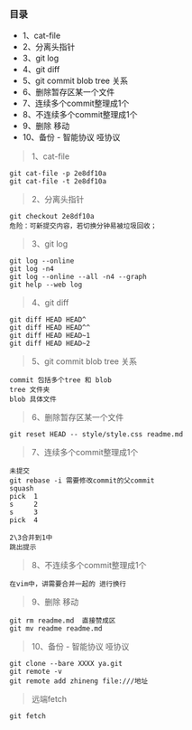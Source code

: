 ### 目录

- 1、cat-file
- 2、分离头指针
- 3、git log
- 4、git diff
- 5、git commit blob tree 关系
- 6、删除暂存区某一个文件
- 7、连续多个commit整理成1个
- 8、不连续多个commit整理成1个
- 9、删除 移动
- 10、备份 - 智能协议 哑协议

>1、cat-file
```
git cat-file -p 2e8df10a
git cat-file -t 2e8df10a
```
>2、分离头指针
```
git checkout 2e8df10a
危险：可新提交内容，若切换分钟易被垃圾回收；
```
>3、git log
```
git log --online
git log -n4
git log --online --all -n4 --graph
git help --web log
```
>4、git diff
```
git diff HEAD HEAD^
git diff HEAD HEAD^^
git diff HEAD HEAD~1
git diff HEAD HEAD~2
```
>5、git commit blob tree 关系
```
commit 包括多个tree 和 blob
tree 文件夹
blob 具体文件
```
>6、删除暂存区某一个文件
```
git reset HEAD -- style/style.css readme.md
```

>7、连续多个commit整理成1个
```
未提交
git rebase -i 需要修改commit的父commit
squash
pick  1
s     2
s     3
pick  4

2\3合并到1中
跳出提示 
```

>8、不连续多个commit整理成1个
```
在vim中，讲需要合并一起的 进行换行
```

>9、删除 移动

```
git rm readme.md  直接赞成区
git mv readme readme.md 
```

>10、备份 - 智能协议 哑协议
```
git clone --bare XXXX ya.git
git remote -v
git remote add zhineng file:///地址
```

>远端fetch
```
git fetch 
```
